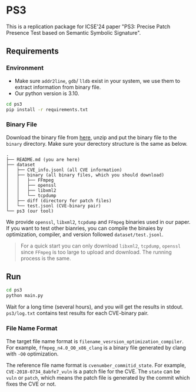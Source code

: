 # PS3

This is a replication package for ICSE'24 paper "PS3: Precise Patch Presence Test based on Semantic Symbolic Signature".

## Requirements

### Environment

- Make sure `addr2line`, `gdb`/ `lldb` exist in your system, we use them to extract information from binary file.
- Our python version is 3.10.

```bash
cd ps3
pip install -r requirements.txt
```

### Binary File

Download the binary file from [here](https://figshare.com/s/3fcd957e10475096569d), unzip and put the binary file to the `binary` directory.
Make sure your derectory structure is the same as below.

```text
.
├── README.md (you are here)
├── dataset
│   ├── CVE_info.jsonl (all CVE information)
│   ├── binary (all binary files, which you should download)
│   │   ├── FFmpeg
│   │   ├── openssl
│   │   ├── libxml2
│   │   └── tcpdump
│   ├── diff (directory for patch files)
│   └── test.jsonl (CVE-binary pair)
└── ps3 (our tool)
```

We provide `openssl`, `libxml2`, `tcpdump` and `FFmpeg` binaries used in our paper. If you want to test other bianries, you can compile the binaies by optimization, compiler, and version followed `dataset/test.jsonl`.

> For a quick start you can only download `libxml2`, `tcpdump`, `openssl` since `FFmpeg` is too large to upload and download. The running process is the same.

## Run

```bash
cd ps3
python main.py
```

Wait for a long time (several hours), and you will get the results in stdout. `ps3/log.txt` contains test results for each CVE-binary pair.

### File Name Format

The target file name format is `filename_vesrsion_optimization_compiler`. For example, `ffmpeg_n4.0_O0_x86_clang` is a binary file generated by clang with `-O0` optimization.

The reference file name format is `cvenumber_commitid_state`. For example, `CVE-2018-0734_8abfe7_vuln` is a patch file for the CVE. The `state` can be `vuln` or `patch`, which means the patch file is generated by the commit which fixes the CVE or not.

<!---
## Cite

If you use our tool, please cite our paper.

```bibtex
TBD
-->
